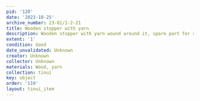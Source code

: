 ```yaml
---
pid: '120'
date: '2023-10-25'
archive_number: 23-01/1-2-21
title: Wooden stopper with yarn
description: Wooden stopper with yarn wound around it, spare part for spinning wheel
extent: '1'
condition: Good
date_unvalidated: Unknown
creator: Unknown
collector: Unknown
materials: Wood, yarn
collection: tinui
key: object
order: '119'
layout: tinui_item
---
```

